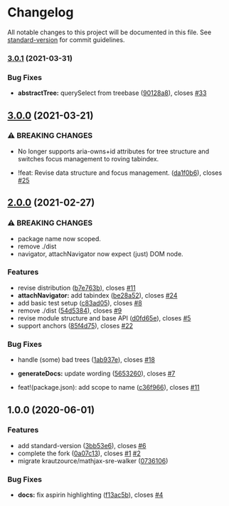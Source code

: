 # Changelog

All notable changes to this project will be documented in this file. See [standard-version](https://github.com/conventional-changelog/standard-version) for commit guidelines.

### [3.0.1](https://github.com/krautzource/aria-tree-walker/compare/v3.0.0...v3.0.1) (2021-03-31)


### Bug Fixes

* **abstractTree:** querySelect from treebase ([90128a8](https://github.com/krautzource/aria-tree-walker/commit/90128a87fec1c6a0615ce012ead7285d8d953043)), closes [#33](https://github.com/krautzource/aria-tree-walker/issues/33)

## [3.0.0](https://github.com/krautzource/aria-tree-walker/compare/v2.0.0...v3.0.0) (2021-03-21)


### ⚠ BREAKING CHANGES

* No longer supports aria-owns+id attributes for tree structure and switches focus management to roving tabindex.

* !feat: Revise data structure and focus management. ([da1f0b6](https://github.com/krautzource/aria-tree-walker/commit/da1f0b6723b78ae731603b773a628255a6066738)), closes [#25](https://github.com/krautzource/aria-tree-walker/issues/25)

## [2.0.0](https://github.com/krautzource/aria-tree-walker/compare/v1.0.0...v2.0.0) (2021-02-27)


### ⚠ BREAKING CHANGES

* package name now scoped.
* remove ./dist
* navigator, attachNavigator now expect (just) DOM node.

### Features

* revise distribution ([b7e763b](https://github.com/krautzource/aria-tree-walker/commit/b7e763b225e584dd620c09829aa6b1758aac4580)), closes [#11](https://github.com/krautzource/aria-tree-walker/issues/11)
* **attachNavigator:** add tabindex ([be28a52](https://github.com/krautzource/aria-tree-walker/commit/be28a52b3756afc9c4afb337da1f606374a27700)), closes [#24](https://github.com/krautzource/aria-tree-walker/issues/24)
* add basic test setup ([c83ad05](https://github.com/krautzource/aria-tree-walker/commit/c83ad05384185f5456bea4c628a1fa63f1c930a7)), closes [#8](https://github.com/krautzource/aria-tree-walker/issues/8)
* remove ./dist ([54d5384](https://github.com/krautzource/aria-tree-walker/commit/54d5384dedd8bfaa1a3e6503587dc6ac56fbc759)), closes [#9](https://github.com/krautzource/aria-tree-walker/issues/9)
* revise module structure and base API ([d0fd65e](https://github.com/krautzource/aria-tree-walker/commit/d0fd65ef4c35b387f2bedb06fec1b7875f6b1f38)), closes [#5](https://github.com/krautzource/aria-tree-walker/issues/5)
* support anchors ([85f4d75](https://github.com/krautzource/aria-tree-walker/commit/85f4d7526c738d7247a66afa39cd5e8d918a3153)), closes [#22](https://github.com/krautzource/aria-tree-walker/issues/22)


### Bug Fixes

* handle (some) bad trees ([1ab937e](https://github.com/krautzource/aria-tree-walker/commit/1ab937ecd5309e704e848d2f0cdda8bbd989bfd2)), closes [#18](https://github.com/krautzource/aria-tree-walker/issues/18)
* **generateDocs:** update wording ([5653260](https://github.com/krautzource/aria-tree-walker/commit/565326055b50c54dde51f0c6552ac8e0837fba73)), closes [#7](https://github.com/krautzource/aria-tree-walker/issues/7)


* feat!(package.json): add scope to name ([c36f966](https://github.com/krautzource/aria-tree-walker/commit/c36f9666f5f658f22d2797f534035b8ca4aa063d)), closes [#11](https://github.com/krautzource/aria-tree-walker/issues/11)

## 1.0.0 (2020-06-01)


### Features

* add standard-version ([3bb53e6](https://github.com/krautzource/aria-tree-walker/commit/3bb53e6cf5dfdb507a83567801721f50a0ee9aa9)), closes [#6](https://github.com/krautzource/aria-tree-walker/issues/6)
* complete the fork ([0a07c13](https://github.com/krautzource/aria-tree-walker/commit/0a07c136f8184da6a07a9704420355d3ead6baeb)), closes [#1](https://github.com/krautzource/aria-tree-walker/issues/1) [#2](https://github.com/krautzource/aria-tree-walker/issues/2)
* migrate krautzource/mathjax-sre-walker ([0736106](https://github.com/krautzource/aria-tree-walker/commit/073610638fd5273eca007a6cdcaf812709944432))


### Bug Fixes

* **docs:** fix aspirin highlighting ([f13ac5b](https://github.com/krautzource/aria-tree-walker/commit/f13ac5be86491b5bf3770ab8be7c7b4f7d4ece9d)), closes [#4](https://github.com/krautzource/aria-tree-walker/issues/4)
